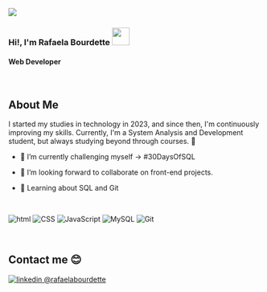 ![](https://komarev.com/ghpvc/?username=rafaelabou1999&style=flat&color=blue)

<h3>Hi!,  I'm Rafaela Bourdette  <img src=
"https://media.giphy.com/media/hvRJCLFzcasrR4ia7z/giphy.gif" width="35"></h3>
<h4>Web Developer</h4> 

</br>

##  <b>About Me</b>
I started my studies in technology in 2023, and since then, I'm continuously improving my skills. Currently, I'm a System Analysis and Development student, but always studying beyond through courses. 🙂
<br>

  


 - 🤯 I’m currently challenging myself -> #30DaysOfSQL 

- 👯 I’m looking forward to collaborate on front-end projects.

- 🌱 Learning about SQL and Git


<br>
 
<p align="left"> 
    <img alt="html" src="https://img.shields.io/badge/HTML-%232370ED.svg?logo=html3&logoColor=white">
    <img alt="CSS" src="https://img.shields.io/badge/CSS-%2300599C.svg?logo=css5%2B%2B&logoColor=white">
    <img alt="JavaScript" src="https://img.shields.io/badge/JavaScript-%23ED8B00.svg?logo=javascript&logoColor=white">  
    <img alt="MySQL" src="https://img.shields.io/badge/MySQL-%23F7DF1E.svg?logo=mysql&logoColor=black">
    <img alt="Git" src="https://img.shields.io/badge/Git-%2314354C.svg?logo=git&logoColor=white">
</p>
<br> 

## <b>Contact me </b>😊
 <a href="https://www.linkedin.com/in/rafaela-bourdette/">
  <img border="0" alt="linkedin @rafaelabourdette" src="https://img.icons8.com/nolan/40/linkedin.png"/>
 </a>
